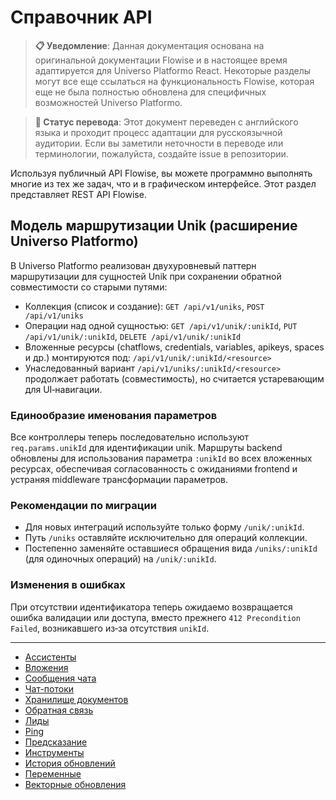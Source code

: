 # Справочник API

> **📋 Уведомление**: Данная документация основана на оригинальной документации Flowise и в настоящее время адаптируется для Universo Platformo React. Некоторые разделы могут все еще ссылаться на функциональность Flowise, которая еще не была полностью обновлена для специфичных возможностей Universo Platformo.

> **🔄 Статус перевода**: Этот документ переведен с английского языка и проходит процесс адаптации для русскоязычной аудитории. Если вы заметили неточности в переводе или терминологии, пожалуйста, создайте issue в репозитории.

Используя публичный API Flowise, вы можете программно выполнять многие из тех же задач, что и в графическом интерфейсе. Этот раздел представляет REST API Flowise.

## Модель маршрутизации Unik (расширение Universo Platformo)

В Universo Platformo реализован двухуровневый паттерн маршрутизации для сущностей Unik при сохранении обратной совместимости со старыми путями:

* Коллекция (список и создание): `GET /api/v1/uniks`, `POST /api/v1/uniks`
* Операции над одной сущностью: `GET /api/v1/unik/:unikId`, `PUT /api/v1/unik/:unikId`, `DELETE /api/v1/unik/:unikId`
* Вложенные ресурсы (chatflows, credentials, variables, apikeys, spaces и др.) монтируются под: `/api/v1/unik/:unikId/<resource>`
* Унаследованный вариант `/api/v1/uniks/:unikId/<resource>` продолжает работать (совместимость), но считается устаревающим для UI‑навигации.

### Единообразие именования параметров

Все контроллеры теперь последовательно используют `req.params.unikId` для идентификации unik. Маршруты backend обновлены для использования параметра `:unikId` во всех вложенных ресурсах, обеспечивая согласованность с ожиданиями frontend и устраняя middleware трансформации параметров.

### Рекомендации по миграции

* Для новых интеграций используйте только форму `/unik/:unikId`.
* Путь `/uniks` оставляйте исключительно для операций коллекции.
* Постепенно заменяйте оставшиеся обращения вида `/uniks/:unikId` (для одиночных операций) на `/unik/:unikId`.

### Изменения в ошибках

При отсутствии идентификатора теперь ожидаемо возвращается ошибка валидации или доступа, вместо прежнего `412 Precondition Failed`, возникавшего из‑за отсутствия `unikId`.

---

* [Ассистенты](assistants.md)
* [Вложения](attachments.md)
* [Сообщения чата](chat-message.md)
* [Чат-потоки](chatflows.md)
* [Хранилище документов](document-store.md)
* [Обратная связь](feedback.md)
* [Лиды](leads.md)
* [Ping](ping.md)
* [Предсказание](prediction.md)
* [Инструменты](tools.md)
* [История обновлений](upsert-history.md)
* [Переменные](variables.md)
* [Векторные обновления](vector-upsert.md)
